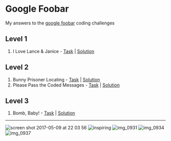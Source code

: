 # Google Foobar
My answers to the [google foobar](https://news.ycombinator.com/item?id=8589835) coding challenges

## Level 1
1. I Love Lance & Janice - [Task](i_love_lance_janice.txt) | [Solution](i_love_lance_janice.py)

## Level 2
1. Bunny Prisoner Locating - [Task](bunny_prisoner_locating.txt) | [Solution](bunny_prisoner_locating.py)
2. Please Pass the Coded Messages - [Task](please_pass_the_coded_messages.txt) | [Solution](please_pass_the_coded_messages.py)

## Level 3
1. Bomb, Baby! - [Task](bomb_baby.txt) | [Solution](bomb_baby.py)

---

![screen shot 2017-05-09 at 22 03 56](https://user-images.githubusercontent.com/5549677/32482922-dddb6110-c3aa-11e7-8d54-54e5ae9c51ac.png)
![inspiring](https://cloud.githubusercontent.com/assets/5549677/26222791/01b15720-3c24-11e7-8c43-b997d1cef1b7.png)
![img_0931](https://cloud.githubusercontent.com/assets/5549677/26222638/75104740-3c23-11e7-8eeb-d271fed8e78d.JPG)
![img_0934](https://cloud.githubusercontent.com/assets/5549677/26222636/750865de-3c23-11e7-9c14-bd964c18256f.JPG)
![img_0937](https://cloud.githubusercontent.com/assets/5549677/26222637/750cf50e-3c23-11e7-9816-5f50f4caa87e.JPG)
